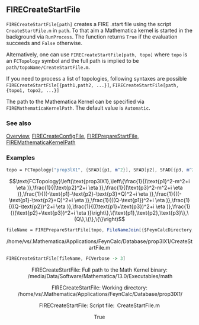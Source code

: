 ## FIRECreateStartFile

`FIRECreateStartFile[path]` creates a FIRE .start file using the script `CreateStartFile.m` in `path`. To that aim a Mathematica kernel is started in the background via `RunProcess`. The function returns `True` if the evaluation succeeds and `False` otherwise.

Alternatively, one can use `FIRECreateStartFile[path, topo]` where `topo` is an `FCTopology` symbol and the full path is implied to be `path/topoName/CreateStartFile.m`.

If you need to process a list of topologies, following syntaxes are possible `FIRECreateStartFile[{path1,path2, ...}]`, `FIRECreateStartFile[path, {topo1, topo2, ...}]`

The path to the Mathematica Kernel can be specified via `FIREMathematicaKernelPath`. The default value is `Automatic`.

### See also

[Overview](Extra/FeynHelpers.md), [FIRECreateConfigFile](FIRECreateConfigFile.md), [FIREPrepareStartFile](FIREPrepareStartFile.md), [FIREMathematicaKernelPath](FIREMathematicaKernelPath.md)

### Examples

```mathematica
topo = FCTopology["prop3lX1", {SFAD[{p1, m^2}], SFAD[p2], SFAD[{p3, m^2}], SFAD[Q - p1 - p2 - p3], SFAD[Q - p1 - p2], SFAD[Q - p1], SFAD[Q - p2], SFAD[p1 + p3], SFAD[p2 + p3]}, {p1, p2, p3}, {Q}, {}, {}]
```

$$\text{FCTopology}\left(\text{prop3lX1},\left\{\frac{1}{(\text{p1}^2-m^2+i \eta )},\frac{1}{(\text{p2}^2+i \eta )},\frac{1}{(\text{p3}^2-m^2+i \eta )},\frac{1}{((-\text{p1}-\text{p2}-\text{p3}+Q)^2+i \eta )},\frac{1}{((-\text{p1}-\text{p2}+Q)^2+i \eta )},\frac{1}{((Q-\text{p1})^2+i \eta )},\frac{1}{((Q-\text{p2})^2+i \eta )},\frac{1}{((\text{p1}+\text{p3})^2+i \eta )},\frac{1}{((\text{p2}+\text{p3})^2+i \eta )}\right\},\{\text{p1},\text{p2},\text{p3}\},\{Q\},\{\},\{\}\right)$$

```mathematica
fileName = FIREPrepareStartFile[topo, FileNameJoin[{$FeynCalcDirectory, "Database"}]]
```

$$\text{/home/vs/.Mathematica/Applications/FeynCalc/Database/prop3lX1/CreateStartFile.m}$$

```mathematica
FIRECreateStartFile[fileName, FCVerbose -> 3]
```

$$\text{FIRECreateStartFile: Full path to the Math Kernel binary: }\;\text{/media/Data/Software/Mathematica/13.0/Executables/math}$$

$$\text{FIRECreateStartFile: Working directory: }\;\text{/home/vs/.Mathematica/Applications/FeynCalc/Database/prop3lX1/}$$

$$\text{FIRECreateStartFile: Script file: }\;\text{CreateStartFile.m}$$

$$\text{True}$$